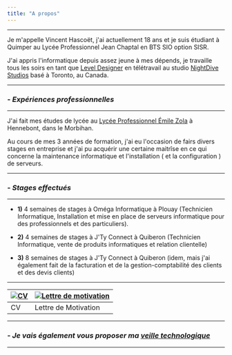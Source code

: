 ```yaml
---
title: "A propos"
---
```

***
Je m'appelle Vincent Hascoët, j'ai actuellement 18 ans et je suis étudiant à
Quimper au Lycée Professionnel Jean Chaptal en BTS SIO option SISR.

J'ai appris l'informatique depuis assez jeune à mes dépends, je travaille tous
les soirs en tant que 
[Level Designer](https://azrael-iii.github.io/portfolio.github.io/level_designer) en télétravail au
studio [NightDive Studios](https://azrael-iii.github.io/portfolio.github.io/nightdive/)
basé à Toronto, au Canada.
***
### - _Expériences professionnelles_
***
J'ai fait mes études de lycée au [Lycée Professionnel Émile Zola](https://www.lpzola56.com/)
à Hennebont, dans le Morbihan.

Au cours de mes 3 années de formation, j'ai eu l'occasion de fairs divers stages
en entreprise et j'ai pu acquérir une certaine maitrîse en ce qui concerne la 
maintenance informatique et l'installation ( et la configuration ) de serveurs.
***
### - _Stages effectués_
***
- **1)** 4 semaines de stages à Oméga Informatique à Plouay (Technicien Informatique,
Installation et mise en place de serveurs informatique pour des professionnels
et des particuliers).

- **2)** 4 semaines de stages à J'Ty Connect à Quiberon (Technicien Informatique, 
vente de produits informatiques et relation clientelle)

- **3)** 8 semaines de stages à J'Ty Connect à Quiberon (idem, mais j'ai également
fait de la facturation et de la gestion-comptabilité des clients et des devis 
clients)
***

|[![CV](https://azrael-iii.github.io/portfolio.github.io/pics/pdf.png)](https://azrael-iii.github.io/portfolio.github.io/docs/CV_Vincent_Hascoet.pdf)|[![Lettre de motivation](https://azrael-iii.github.io/portfolio.github.io/pics/pdf.png)](https://azrael-iii.github.io/portfolio.github.io/docs/Lettre_de_Motivation_Vincent_Hascoet.pdf)|
|---|---|
|CV|Lettre de Motivation|
***
### - _Je vais également vous proposer ma [veille technologique](https://azrael-iii.github.io/portfolio.github.io/veille/veille)_
***
